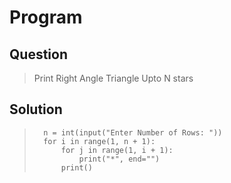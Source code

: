 # Program

## Question
>Print Right Angle Triangle Upto N stars

## Solution

>       n = int(input("Enter Number of Rows: "))
>       for i in range(1, n + 1):
>           for j in range(1, i + 1):
>               print("*", end="")
>           print()
